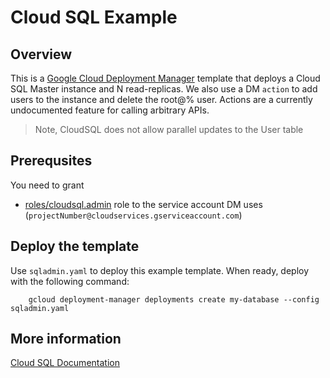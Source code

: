 # Cloud SQL Example

## Overview

This is a [Google Cloud Deployment
Manager](https://cloud.google.com/deployment-manager/overview) template that
deploys a Cloud SQL Master instance and N read-replicas. We also use a DM `action` to
add users to the instance and delete the root@% user. Actions are a currently undocumented feature for
calling arbitrary APIs.

> Note, CloudSQL does not allow parallel updates to the User table

## Prerequsites

You need to grant 

- [roles/cloudsql.admin](https://cloud.google.com/iam/docs/understanding-roles#sql_name_short_roles)  role
to the service account DM uses (```projectNumber@cloudservices.gserviceaccount.com```)

## Deploy the template

Use `sqladmin.yaml` to deploy this example template. When ready, deploy
with the following command:

```
    gcloud deployment-manager deployments create my-database --config sqladmin.yaml
```

## More information

[Cloud SQL Documentation](https://cloud.google.com/sql/docs/)

